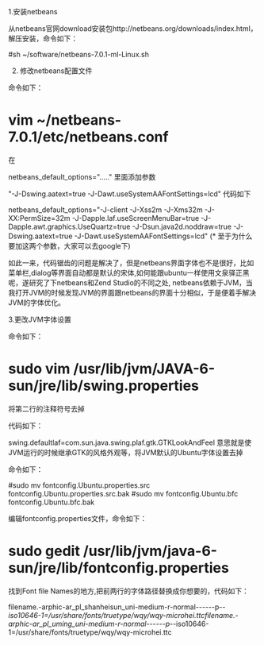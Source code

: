 1.安装netbeans

从netbeans官网download安装包http://netbeans.org/downloads/index.html，解压安装，命令如下：

#sh ~/software/netbeans-7.0.1-ml-Linux.sh

2. 修改netbeans配置文件

命令如下：

# vim ~/netbeans-7.0.1/etc/netbeans.conf

在

netbeans_default_options="....."
里面添加参数

"-J-Dswing.aatext=true -J-Dawt.useSystemAAFontSettings=lcd"
代码如下

netbeans_default_options="-J-client -J-Xss2m -J-Xms32m -J-XX:PermSize=32m -J-Dapple.laf.useScreenMenuBar=true -J-Dapple.awt.graphics.UseQuartz=true -J-Dsun.java2d.noddraw=true -J-Dswing.aatext=true -J-Dawt.useSystemAAFontSettings=lcd"
(* 至于为什么要加这两个参数，大家可以去google下)

如此一来，代码锯齿的问题是解决了，但是netbeans界面字体也不是很好，比如菜单栏,dialog等界面自动都是默认的宋体,如何能跟ubuntu一样使用文泉驿正黑呢，遂研究了下netbeans和Zend Studio的不同之处, netbeans依赖于JVM，当我打开JVM的时候发现JVM的界面跟netbeans的界面十分相似，于是便着手解决JVM的字体优化。

3.更改JVM字体设置

命令如下：

# sudo vim /usr/lib/jvm/JAVA-6-sun/jre/lib/swing.properties

将第二行的注释符号去掉

代码如下：

swing.defaultlaf=com.sun.java.swing.plaf.gtk.GTKLookAndFeel
意思就是使JVM运行的时候继承GTK的风格外观等，将JVM默认的Ubuntu字体设置去掉

命令如下：

#sudo mv fontconfig.Ubuntu.properties.src fontconfig.Ubuntu.properties.src.bak #sudo mv fontconfig.Ubuntu.bfc fontconfig.Ubuntu.bfc.bak

编辑fontconfig.properties文件，命令如下：

# sudo gedit /usr/lib/jvm/java-6-sun/jre/lib/fontconfig.properties

找到Font file Names的地方,把前两行的字体路径替换成你想要的，代码如下：

filename.-arphic-ar_pl_shanheisun_uni-medium-r-normal--*-*-*-*-p-*-iso10646-1=/usr/share/fonts/truetype/wqy/wqy-microhei.ttcfilename.-arphic-ar_pl_uming_uni-medium-r-normal--*-*-*-*-p-*-iso10646-1=/usr/share/fonts/truetype/wqy/wqy-microhei.ttc